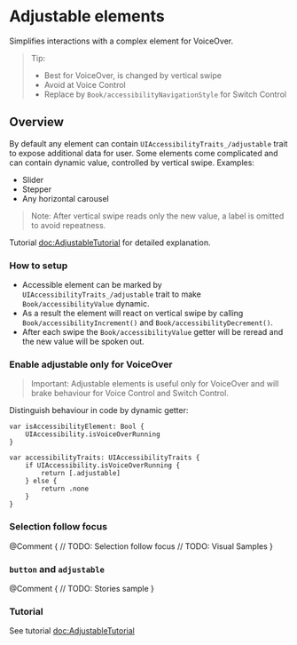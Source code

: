 # Adjustable elements

Simplifies interactions with a complex element for VoiceOver.

> Tip: 
> - Best for VoiceOver, is changed by vertical swipe
> - Avoid at Voice Control 
> - Replace by ``Book/accessibilityNavigationStyle`` for Switch Control 

## Overview

By default any element can contain ``UIAccessibilityTraits_/adjustable`` trait to expose additional data for user. Some elements come complicated and can contain dynamic value, controlled by vertical swipe. Examples:
- Slider
- Stepper
- Any horizontal carousel

> Note: After vertical swipe reads only the new value, a label is omitted to avoid repeatness. 

Tutorial <doc:AdjustableTutorial> for detailed explanation.

### How to setup

- Accessible element can be marked by ``UIAccessibilityTraits_/adjustable`` trait to make ``Book/accessibilityValue`` dynamic. 
- As a result the element will react on vertical swipe by calling ``Book/accessibilityIncrement()`` and ``Book/accessibilityDecrement()``. 
- After each swipe the ``Book/accessibilityValue`` getter will be reread and the new value will be spoken out.

### Enable adjustable only for VoiceOver

> Important: Adjustable elements is useful only for VoiceOver and will brake behaviour for Voice Control and Switch Control. 

Distinguish behaviour in code by dynamic getter:

```
var isAccessibilityElement: Bool {
    UIAccessibility.isVoiceOverRunning
}

var accessibilityTraits: UIAccessibilityTraits {
    if UIAccessibility.isVoiceOverRunning {
        return [.adjustable]
    } else {
        return .none
    }
}
```

### Selection follow focus

@Comment {
// TODO: Selection follow focus
// TODO: Visual Samples
}

### `button` and `adjustable`

@Comment {
// TODO: Stories sample
}

### Tutorial

See tutorial <doc:AdjustableTutorial>



